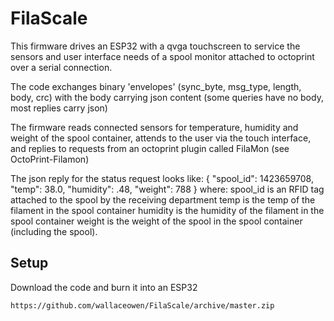 # FilaScale

This firmware drives an ESP32 with a qvga touchscreen to service the sensors and user interface needs of a spool monitor attached to octoprint over a serial connection.

The code exchanges binary 'envelopes' (sync_byte, msg_type, length, body, crc) with the body carrying json content (some queries have no body, most replies carry json)

The firmware reads connected sensors for temperature, humidity and weight of the spool container, attends to the user via the touch interface, and replies to requests from an octoprint plugin called FilaMon (see OctoPrint-Filamon)

The json reply for the status request looks like: { "spool_id": 1423659708, "temp": 38.0, "humidity": .48, "weight": 788 }
where:
   spool_id is an RFID tag attached to the spool by the receiving department
   temp is the temp of the filament in the spool container
   humidity is the humidity of the filament in the spool container
   weight is the weight of the spool in the spool container (including the spool).

## Setup

Download the code and burn it into an ESP32

    https://github.com/wallaceowen/FilaScale/archive/master.zip

